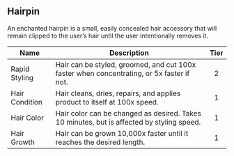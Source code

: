## Hairpin

An enchanted hairpin is a small, easily concealed hair accessory that will remain clipped to the user’s hair until the user intentionally removes it.

 **Name**       | **Description**                                                                           | **Tier** 
----------------|-------------------------------------------------------------------------------------------|:--------:
 Rapid Styling  | Hair can be styled, groomed, and cut 100x faster when concentrating, or 5x faster if not. | 2        
 Hair Condition | Hair cleans, dries, repairs, and applies product to itself at 100x speed.                 | 1        
 Hair Color     | Hair color can be changed as desired. Takes 10 minutes, but is affected by styling speed. | 1        
 Hair Growth    | Hair can be grown 10,000x faster until it reaches the desired length.                     | 1        
